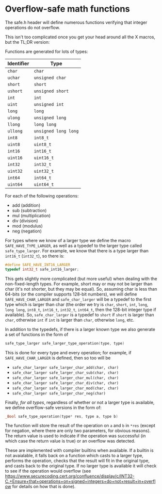 # Overflow-safe math functions

The safe.h header will define numerous functions verifying that
integer operations do not overflow.

This isn't too complicated once you get your head around all the X
macros, but the TL;DR version:

Functions are generated for lots of types:

| Identifier | Type                 |
| ---------- | -------------------- |
| `char`     | `char`               |
| `uchar`    | `unsigned char`      |
| `short`    | `short`              |
| `ushort`   | `unsigned short`     |
| `int`      | `int`                |
| `uint`     | `unsigned int`       |
| `long`     | `long`               |
| `ulong`    | `unsigned long`      |
| `llong`    | `long long`          |
| `ullong`   | `unsigned long long` |
| `int8`     | `int8_t`             |
| `uint8`    | `uint8_t`            |
| `int16`    | `int16_t`            |
| `uint16`   | `uint16_t`           |
| `int32`    | `int32_t`            |
| `uint32`   | `uint32_t`           |
| `int64`    | `int64_t`            |
| `uint64`   | `uint64_t`           |

For each of the following operations:

 * add (addition)
 * sub (subtraction)
 * mul (multiplication)
 * div (division)
 * mod (modulus)
 * neg (negation)

For types where we know of a larger type we define the macro
`SAFE_HAVE_TYPE_LARGER`, as well as a typedef to the larger type
called `safe_type_larger`.  For example, we know that there is a type
larger than `int16_t` (`int32_t`), so there is:

```C
#define SAFE_HAVE_INT16_LARGER
typedef int32_t safe_int16_larger;
```

This gets slightly more complicated (but more useful) when dealing
with the non-fixed-length types.  For example, short may or may not be
larger than char (it's not shorter, but they may be equal).  So,
assuming char is less than 64-bits (or the compiler supports 128-bit
numbers), we will define `SAFE_HAVE_CHAR_LARGER` and
`safe_char_larger` will be a typedef to the first type which is larger
than char (the order we try is `char`, `short`, `int`, `long`, `long
long`, `int8_t`, `int16_t`, `int32_t`, `int64_t`, then the 128-bit
integer type if available).  So, `safe_char_larger` is a typedef to
`short` if `short` is larger than `char`, otherwise `int` if `int` is
larger than `char`, otherwise `long`, etc.

In addition to the typedefs, if there is a larger known type we
also generate a set of functions in the form of

```C
safe_type_larger safe_larger_type_operation(type, type)
```

This is done for every type and every operation; for example, if
`SAFE_HAVE_CHAR_LARGER` is defined, then so too will be

 * `safe_char_larger safe_larger_char_add(char, char)`
 * `safe_char_larger safe_larger_char_sub(char, char)`
 * `safe_char_larger safe_larger_char_mul(char, char)`
 * `safe_char_larger safe_larger_char_div(char, char)`
 * `safe_char_larger safe_larger_char_mod(char, char)`
 * `safe_char_larger safe_larger_char_neg(char)`

Finally, *for all types*, regardless of whether or not a larger
type is available, we define overflow-safe versions in the form of:

```C
_Bool safe_type_operation(type* res, type a, type b)
```

The function will store the result of the operation on `a` and `b` in
`*res` (except for negation, where there are only two parameters, for
obvious reasons).  The return value is used to indicate if the
operation was successful (in which case the return value is true) or
an overflow was detected.

These are implemented with compiler builtins when available.  If a
builtin is not avaialable, it falls back on a function which casts
to a larger type, performs the operation, checks that the result
will fit in the original type, and casts back to the original type.
If no larger type is available it will check to see if the
operation would overflow (see
https://www.securecoding.cert.org/confluence/display/c/INT32-C.+Ensure+that+operations+on+signed+integers+do+not+result+in+overflow
for details on how that is done).
